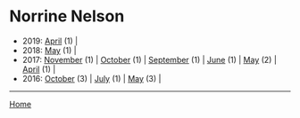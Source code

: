 # Norrine Nelson

  * 2019: 
      [April](./norrine-nelson-2019-04.md) (1) | 
  * 2018: 
      [May](./norrine-nelson-2018-05.md) (1) | 
  * 2017: 
      [November](./norrine-nelson-2017-11.md) (1) | 
      [October](./norrine-nelson-2017-10.md) (1) | 
      [September](./norrine-nelson-2017-09.md) (1) | 
      [June](./norrine-nelson-2017-06.md) (1) | 
      [May](./norrine-nelson-2017-05.md) (2) | 
      [April](./norrine-nelson-2017-04.md) (1) | 
  * 2016: 
      [October](./norrine-nelson-2016-10.md) (3) | 
      [July](./norrine-nelson-2016-07.md) (1) | 
      [May](./norrine-nelson-2016-05.md) (3) | 

----

[Home](../)
